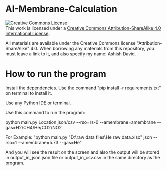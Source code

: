 # AI-Membrane-Calculation

<a rel="license" href="http://creativecommons.org/licenses/by-sa/4.0/"><img alt="Creative Commons License" style="border-width:0" src="https://i.creativecommons.org/l/by-sa/4.0/88x31.png" /></a><br />This work is licensed under a <a rel="license" href="http://creativecommons.org/licenses/by-sa/4.0/">Creative Commons Attribution-ShareAlike 4.0 International License</a>.

All materials are available under the Creative Commons license "Attribution-ShareAlike" 4.0.
When borrowing any materials from this repository, you must leave a link to it, and also specify my name: Ashish David.


# How to run the program
Install the dependencies. Use the command "pip install -r requirements.txt" on terminal to install it.

Use any Python IDE or terminal.

Use this command to run the program:

python main.py Location json/csv --rso=rs-0 --amembrane=amembrane --gas=H2/CH4/He/CO2/NO2

For Example: "python main.py "D:\raw data files\He raw data.xlsx" json --rso=1 --amembrane=5.73 --gas=He"

And you will see the result on the screen and also the output will be stored in output_in_json.json file or output_in_csv.csv in the same directory as the program.
